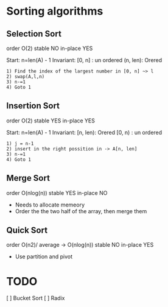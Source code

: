 # Sorting algorithms

## Selection Sort
order      O(2)
stable     NO
in-place   YES

Start:      n=len(A) - 1
Invariant: 
    [0, n]  : un ordered
    (n, len): Orered
           

    1) Find the index of the largest number in [0, n] ~> l
    2) swap(A,l,n)
    3) n-=1
    4) Goto 1


## Insertion Sort
order      O(2)
stable     YES
in-place   YES

Start:      n=len(A) - 1
Invariant: 
    [n, len): Orered
    [0, n)  : un ordered

    1) j = n-1
    2) insert in the right possition in -> A[n, len]
    3) n-=1
    4) Goto 1

## Merge Sort
order      O(nlog(n))
stable     YES
in-place   NO

- Needs to allocate memeory
- Order the the two half of the array, then merge them


## Quick Sort
order      O(n2)/ average -> O(nlog(n))
stable     NO
in-place   YES

- Use partition and pivot



# TODO
[ ] Bucket Sort
[ ] Radix